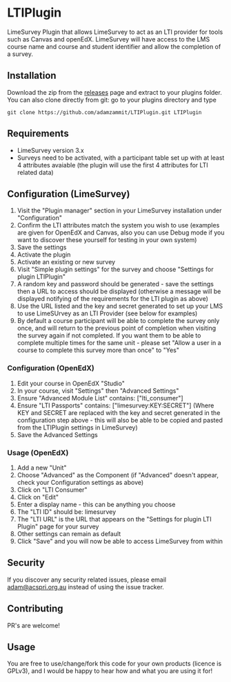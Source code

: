 # LTIPlugin
LimeSurvey Plugin that allows LimeSurvey to act as an LTI provider for tools such as Canvas and openEdX. LimeSurvey will have access to the LMS course name and course and student identifier and allow the completion of a survey.

## Installation

Download the zip from the [releases](https://github.com/adamzammit/LTIPlugin/releases) page and extract to your plugins folder. You can also clone directly from git: go to your plugins directory and type
```
git clone https://github.com/adamzammit/LTIPlugin.git LTIPlugin
```

## Requirements

- LimeSurvey version 3.x
- Surveys need to be activated, with a participant table set up with at least 4 attributes avaiable (the plugin will use the first 4 attributes for LTI related data)

## Configuration (LimeSurvey)

1. Visit the "Plugin manager" section in your LimeSurvey installation under "Configuration"
2. Confirm the LTI attributes match the system you wish to use (examples are given for OpenEdX and Canvas, also you can use Debug mode if you want to discover these yourself for testing in your own system)
3. Save the settings
4. Activate the plugin
5. Activate an existing or new survey
6. Visit "Simple plugin settings" for the survey and choose "Settings for plugin LTIPlugin"
7. A random key and password should be generated - save the settings then a URL to access should be displayed (otherwise a message will be displayed notifying of the requirements for the LTI plugin as above)
8. Use the URL listed and the key and secret generated to set up your LMS to use LimeSUrvey as an LTI Provider (see below for examples)
9. By default a course participant will be able to complete the survey only once, and will return to the previous point of completion when visiting the survey again if not completed. If you want them to be able to complete multiple times for the same unit - please set "Allow a user in a course to complete this survey more than once" to "Yes"

### Configuration (OpenEdX)

1. Edit your course in OpenEdX "Studio"
2. In your course, visit "Settings" then "Advanced Settings"
3. Ensure "Advanced Module List" contains:
    ["lti_consumer"]
4. Ensure "LTI Passports" contains:
    ["limesurvey:KEY:SECRET"]
   (Where KEY and SECRET are replaced with the key and secret generated in the configuration step above - this will also be able to be copied and pasted from the LTIPlugin settings in LimeSurvey)
5. Save the Advanced Settings

### Usage (OpenEdX)

1. Add a new "Unit"
2. Choose "Advanced" as the Component (if "Advanced" doesn't appear, check your Configuration settings as above)
3. Click on "LTI Consumer"
4. Click on "Edit"
5. Enter a display name - this can be anything you choose
6. The "LTI ID" should be:
    limesurvey
7. The "LTI URL" is the URL that appears on the "Settings for plugin LTI Plugin" page for your survey
8. Other settings can remain as default
9. Click "Save" and you will now be able to access LimeSurvey from within

## Security

If you discover any security related issues, please email adam@acspri.org.au instead of using the issue tracker.

## Contributing

PR's are welcome!

## Usage

You are free to use/change/fork this code for your own products (licence is GPLv3), and I would be happy to hear how and what you are using it for!
